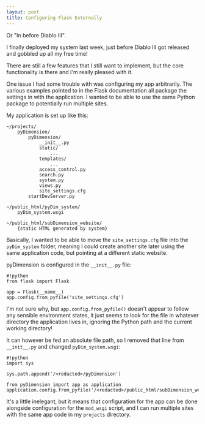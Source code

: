 ```yaml
---
layout: post
title: Configuring Flask Externally
---
```


Or "In before Diablo III".

I finally deployed my system last week, just before Diablo III got released and gobbled up all my free time!

There are still a few features that I still want to implement, but the core functionality is there and I'm really pleased with it.

One issue I had some trouble with was configuring my app arbitrarily. The various examples pointed to in the Flask documentation all package the settings in with the application. I wanted to be able to use the same Python package to potentially run multiple sites.

My application is set up like this:

    ~/projects/
        pyDimension/
            pyDimension/
                __init__.py
                static/
                    ...
                templates/
                    ...
                access_control.py
                search.py
                system.py
                views.py
                site_settings.cfg
            startDevServer.py
    
    ~/public_html/pyDim_system/
        pyDim_system.wsgi
    
    ~/public_html/subDimension_website/
        {static HTML generated by system}

Basically, I wanted to be able to move the `site_settings.cfg` file into the `pyDim_system` folder, meaning I could create another site later using the same application code, but pointing at a different static website.

pyDimension is configured in the `__init__.py` file:

    #!python
    from flask import Flask
    
    app = Flask(__name__)
    app.config.from_pyfile('site_settings.cfg')

I'm not sure why, but `app.config.from_pyfile()` doesn't appear to follow any sensible environment states, it just seems to look for the file in whatever directory the application lives in, ignoring the Python path and the current working directory!

It can however be fed an absolute file path, so I removed that line from `__init__.py` and changed `pyDim_system.wsgi`:

    #!python
    import sys
    
    sys.path.append('/<redacted>/pyDimension')
    
    from pyDimension import app as application
    application.config.from_pyfile('/<redacted>/public_html/subDimension_website/site_settings.cfg')

It's a little inelegant, but it means that configuration for the app can be done alongside configuration for the `mod_wsgi` script, and I can run multiple sites with the same app code in my `projects` directory.